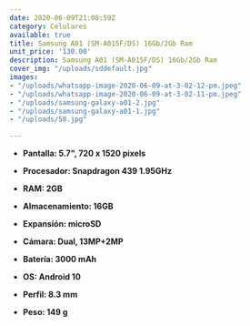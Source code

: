 ```yaml
---
date: 2020-06-09T21:08:59Z
category: Celulares
available: true
title: Samsung A01 (SM-A015F/DS) 16Gb/2Gb Ram
unit_price: '130.00'
description: Samsung A01 (SM-A015F/DS) 16Gb/2Gb Ram
cover_img: "/uploads/sddefault.jpg"
images:
- "/uploads/whatsapp-image-2020-06-09-at-3-02-12-pm.jpeg"
- "/uploads/whatsapp-image-2020-06-09-at-3-02-11-pm.jpeg"
- "/uploads/samsung-galaxy-a01-2.jpg"
- "/uploads/samsung-galaxy-a01-1.jpg"
- "/uploads/58.jpg"

---
```

* **Pantalla: 5.7", 720 x 1520 pixels**
* **Procesador: Snapdragon 439 1.95GHz**
* **RAM: 2GB**
* **Almacenamiento: 16GB**
* **Expansión: microSD**


* **Cámara: Dual, 13MP+2MP**
* **Batería: 3000 mAh**
* **OS: Android 10**
* **Perfil: 8.3 mm**
* **Peso: 149 g**